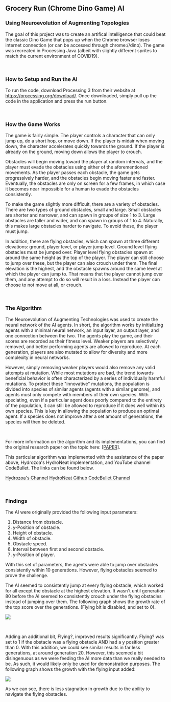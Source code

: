 ## Grocery Run (Chrome Dino Game) AI
### Using Neuroevolution of Augmenting Topologies

The goal of this project was to create an artifical intelligence that could beat the classic Dino Game that pops up when the Chrome browser loses internet connection (or can be accessed through chrome://dino). The game was recreated in Processing Java (albeit with slightly different sprites to match the current environment of COVID19).

<br />

### How to Setup and Run the AI

To run the code, download Processing 3 from their website at https://processing.org/download/. Once downloaded, simply pull up the code in the application and press the run button.

<br />

### How the Game Works

The game is fairly simple. The player controls a character that can only jump up, do a short hop, or move down. If the player is midair when moving down, the character accelerates quickly towards the ground. If the player is already on the ground, moving down allows the player to crouch.

Obstacles will begin moving toward the player at random intervals, and the player must evade the obstacles using either of the aforementioned movements. As the player passes each obstacle, the game gets progressively harder, and the obstacles begin moving faster and faster. Eventually, the obstacles are only on screen for a few frames, in which case it becomes near impossible for a human to evade the obstacles consistently.

To make the game slightly more difficult, there are a variety of obstacles. There are two types of ground obstacles, small and large. Small obstacles are shorter and narrower, and can spawn in groups of size 1 to 3. Large obstacles are taller and wider, and can spawn in groups of 1 to 4. Naturally, this makes large obstacles harder to navigate. To avoid these, the player must jump.

In addition, there are flying obstacles, which can spawn at three different elevations: ground, player level, or player jump level. Ground level flying obstacles must be jumped over. Player level flying obstacles spawn at around the same height as the top of the player. The player can still choose to jump over these, but the player can also crouch under them. The final elevation is the highest, and the obstacle spawns around the same level at which the player can jump to. That means that the player cannot jump over them, and any attempt to do so will result in a loss. Instead the player can choose to not move at all, or crouch.

<br />

### The Algorithm

The Neuroevolution of Augmenting Technologies was used to create the neural network of the AI agents. In short, the algorithm works by initializing agents with a minimal neural network, an input layer, an output layer, and one connection between the two. The agents play the game, and their scores are recorded as their fitness level. Weaker players are selectively removed, and better performing agents are allowed to reproduce. At each generation, players are also mutated to allow for diversity and more complexity in neural networks.

However, simply removing weaker players would also remove any valid attempts at mutation. While most mutations are bad, the trend towards beneficial behavior is often characterized by a series of individually harmful mutations. To protect these "innovative" mutations, the population is divided into species of similar agents (agents with a similar genome), and agents must only compete with members of their own species. With speciating, even if a particular agent does poorly compared to the entirety of the population, it can still be allowed to reproduce if it does well within its own species. This is key in allowing the population to produce an optimal agent. If a species does not improve after a set amount of generations, the species will then be deleted.

<br />

For more information on the algorithm and its implementations, you can find the original research paper on the topic here: [[PAPER]](http://nn.cs.utexas.edu/downloads/papers/stanley.ec02.pdf "[PAPER]").

This particular algorithm was implemented with the assistance of the paper above, Hydrozoa's HydroNeat implementation, and YouTube channel CodeBullet. The links can be found below.

[Hydrozoa's Channel](https://www.youtube.com/channel/UCQ3I9UG_zvcQOs6tTPyyz_A "Hydrozoa's Channel")
[HydroNeat Github](https://github.com/hydrozoa-yt/hydroneat "[HydroNeat Github]")
[CodeBullet Channel](https://www.youtube.com/channel/UC0e3QhIYukixgh5VVpKHH9Q "CodeBullet Channel")


<br />


### Findings

The AI were originally provided the following input parameters:

1. Distance from obstacle.
2. y-Position of obstacle.
3. Height of obstacle.
4. Width of obstacle.
5. Obstacle speed.
6. Interval between first and second obstacle.
7. y-Position of player.

With this set of parameters, the agents were able to jump over obstacles consistently within 10 generations. However, flying obstacles seemed to prove the challenge.

The AI seemed to consistently jump at every flying obstacle, which worked for all except the obstacle at the highest elevation. It wasn't until generation 80 before the AI seemed to consistently crouch under the flying obstacles instead of jumping over them. The following graph shows the growth rate of the top score over the generations. (Flying bit is disabled, and set to 0).

![](https://i.imgur.com/I0OUrSO.png)

<br />

Adding an additional bit, Flying?, improved results significantly. Flying? was set to 1 if the obstacle was a flying obstacle AND had a y position greater than 0. With this addition, we could see similar results in far less generations, at around generation 20. However, this seemed a bit disingenuous as we were feeding the AI more data than we really needed to be. As such, it would likely only be used for demonstration purposes. The following graph shows the growth with the flying input added:

![](https://i.imgur.com/zUe0nIg.png)

As we can see, there is less stagnation in growth due to the ability to navigate the flying obstacles.
